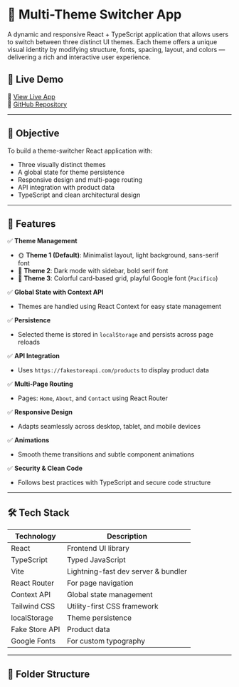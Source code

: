 # 🎨 Multi-Theme Switcher App

A dynamic and responsive React + TypeScript application that allows users to switch between three distinct UI themes. Each theme offers a unique visual identity by modifying structure, fonts, spacing, layout, and colors — delivering a rich and interactive user experience.

## 🚀 Live Demo

🔗 [View Live App](https://multi-theme-switch.onrender.com/)  
📂 [GitHub Repository](https://github.com/sahilsalam25/Multi-Theme-Switch)

---

## 📌 Objective

To build a theme-switcher React application with:

- Three visually distinct themes
- A global state for theme persistence
- Responsive design and multi-page routing
- API integration with product data
- TypeScript and clean architectural design

---

## 🧩 Features

✅ **Theme Management**
- 🌞 **Theme 1 (Default)**: Minimalist layout, light background, sans-serif font  
- 🌚 **Theme 2**: Dark mode with sidebar, bold serif font  
- 🌈 **Theme 3**: Colorful card-based grid, playful Google font (`Pacifico`)

✅ **Global State with Context API**
- Themes are handled using React Context for easy state management

✅ **Persistence**
- Selected theme is stored in `localStorage` and persists across page reloads

✅ **API Integration**
- Uses `https://fakestoreapi.com/products` to display product data

✅ **Multi-Page Routing**
- Pages: `Home`, `About`, and `Contact` using React Router

✅ **Responsive Design**
- Adapts seamlessly across desktop, tablet, and mobile devices

✅ **Animations**
- Smooth theme transitions and subtle component animations

✅ **Security & Clean Code**
- Follows best practices with TypeScript and secure code structure

---

## 🛠️ Tech Stack

| Technology      | Description                          |
|-----------------|--------------------------------------
| React           | Frontend UI library                  
| TypeScript      | Typed JavaScript                     
| Vite            | Lightning-fast dev server & bundler 
| React Router    | For page navigation                  
| Context API     | Global state management              
| Tailwind CSS    | Utility-first CSS framework          
| localStorage    | Theme persistence                    
| Fake Store API  | Product data                        
| Google Fonts    | For custom typography                

---

## 📁 Folder Structure

